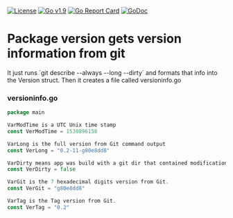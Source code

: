 [![License](https://img.shields.io/badge/license-MIT-blue.svg)](https://opensource.org/licenses/MIT)
[![Go v1.9](https://img.shields.io/badge/Go-v1.9-green.svg)](http://golang.org)
[![Go Report Card](https://goreportcard.com/badge/bitbucket.org/gotamer/version)](https://goreportcard.com/report/bitbucket.org/gotamer/version)
[![GoDoc](https://godoc.org/bitbucket.org/gotamer/version?status.svg)](https://godoc.org/bitbucket.org/gotamer/version)


# Package version gets version information from git

It just runs ´git describe --always --long --dirty´ and formats that info into the Version struct.
Then it creates a file called versioninfo.go

### versioninfo.go
```go
package main

VarModTime is a UTC Unix time stamp
const VerModTime = 1530896158

VarLong is the full version from Git command output
const VerLong = "0.2-11-g80e8dd8"

VarDirty means app was build with a git dir that contained modifications which had not been committed.
const VerDirty = false

VarGit is the 7 hexadecimal digits version from Git.
const VerGit = "g80e8dd8"

VarTag is the Tag version from Git.
const VerTag = "0.2"
```
